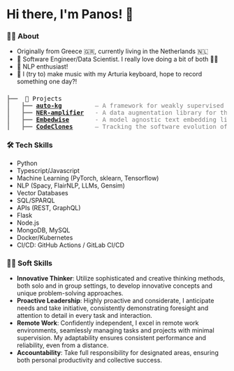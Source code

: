 # Hi there, I'm Panos! 👋

### 🙋‍♂️ About

- Originally from Greece 🇬🇷, currently living in the Netherlands 🇳🇱
- 💎 Software Engineer/Data Scientist. I really love doing a bit of both 💪🏻
- 💬 NLP enthusiast!
- 🎹 I (try to) make music with my Arturia keyboard, hope to record something one day?!

### 

<pre style="font-family:Menlo,'DejaVu Sans Mono',consolas,'Courier New',monospace">
<span style="color: #808080; text-decoration-color: #808080">┣━━ </span> 🚀 Projects
<span style="color: #808080; text-decoration-color: #808080">┃   ┣━━ </span><span style="font-weight: bold"><a href="https://github.com/PanosBn/auto-kg">auto-kg</a></span>  <span style="color: #808080; text-decoration-color: #808080">       — A framework for weakly supervised data annotation, Entity Recognition and Relation Classification model training</span>
<span style="color: #808080; text-decoration-color: #808080">┃   ┣━━ </span><span style="font-weight: bold"><a href="https://github.com/PanosBn/ner-amplifier">NER-amplifier</a></span>  <span style="color: #808080; text-decoration-color: #808080"> - A data augmentation library for the CONLL03 Entity Recognition task.</span>
<span style="color: #808080; text-decoration-color: #808080">┃   ┣━━ </span><span style="font-weight: bold"><a href="⏳">Embedwise</a></span>  <span style="color: #808080; text-decoration-color: #808080">     - A model agnostic text embedding library</span>
<span style="color: #808080; text-decoration-color: #808080">┃   ┣━━ </span><span style="font-weight: bold"><a href="https://github.com/PanosBn/Code-Clones">CodeClones</a></span>  <span style="color: #808080; text-decoration-color: #808080">    — Tracking the software evolution of jQuery versions</span>
</pre>  


### 🛠 Tech Skills

- Python
- Typescript/Javascript
- Machine Learning (PyTorch, sklearn, Tensorflow)
- NLP (Spacy, FlairNLP, LLMs, Gensim)
- Vector Databases
- SQL/SPARQL
- APIs (REST, GraphQL)
- Flask
- Node.js
- MongoDB, MySQL
- Docker/Kubernetes
- CI/CD: GitHub Actions / GitLab CI/CD 


### 🧘🏻 Soft Skills

- **Innovative Thinker**: Utilize sophisticated and creative thinking methods, both solo and in group settings, to develop innovative concepts and unique problem-solving approaches.
- **Proactive Leadership**: Highly proactive and considerate, I anticipate needs and take initiative, consistently demonstrating foresight and attention to detail in every task and interaction.
- **Remote Work**: Confidently independent, I excel in remote work environments, seamlessly managing tasks and projects with minimal supervision. My adaptability ensures consistent performance and reliability, even from a distance.
- **Accountability**: Take full responsibility for designated areas, ensuring both personal productivity and collective success.


